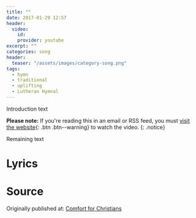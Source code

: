 ```yaml
---
title: ""
date: 2017-01-29 12:57
header:
  video:
    id:
    provider: youtube
excerpt: ""
categories: song
header:
  teaser: "/assets/images/category-song.png"
tags:
  - hymn
  - traditional
  - uplifting
  - Lutheran Hymnal
---
```

Introduction text

**Please note:** If you're reading this in an email or RSS feed, you must [visit the website](http://www.alecsatin.com/songs/){: .btn .btn--warning} to watch the video.
{: .notice}

Remaining text

# Lyrics

# Source

<div>Originally published at: <a href='http://www.alecsatin.com/'>Comfort for Christians</a></div>
